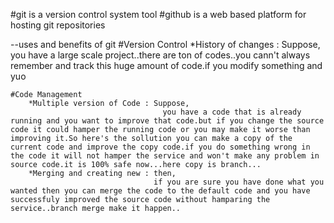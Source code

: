 #git is a version control system tool
#github is a web based platform for hosting git repositories

--uses and benefits of git
    #Version Control
        *History of changes : Suppose,
                                you have a large scale project..there are ton of codes..you cann't always remember and track this huge amount of code.if you modify something and yuo

    #Code Management
        *Multiple version of Code : Suppose,
                                      you have a code that is already running and you want to improve that code.but if you change the source code it could hamper the running code or you may make it worse than improving it.So here's the sollution you can make a copy of the current code and improve the copy code.if you do something wrong in the code it will not hamper the service and won't make any problem in source code.it is 100% safe now...here copy is branch...
        *Merging and creating new : then,
                                    if you are sure you have done what you wanted then you can merge the code to the default code and you have successfuly improved the source code without hamparing the service..branch merge make it happen..

